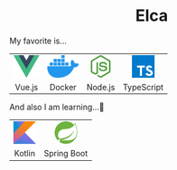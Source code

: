 <h1 align="center">
  Elca
</h1>

My favorite is...

<table align="center">
  <tr align="center">
    <td valign="center">
      <img src="img/vue.svg" height="40px">
    </td>
    <td valign="center">
      <img src="img/docker-icon.svg" height="40px">
    </td>
    <td valign="center">
      <img src="img/nodejs-icon.svg" height="40px">
    </td>
    <td valign="center">
      <img src="img/typescript-icon.svg" height="40px">
    </td>
  </tr>
  <tr align="center">
    <td valign="center">
      Vue.js
    </td>
    <td valign="center">
      Docker
    </td>
    <td valign="center">
      Node.js
    </td>
    <td valign="center">
      TypeScript
    </td>
  </tr>
</table>

And also I am learning...:memo:

<table align="center">
  <tr align="center">
    <td valign="center">
      <img src="img/kotlin.svg" height="40px">
    </td>
    <td valign="center">
      <img src="img/spring-icon.svg" height="40px">
    </td>
  </tr>
  <tr align="center">
    <td valign="center">
      Kotlin
    </td>
    <td valign="center">
      Spring Boot
    </td>
  </tr>
</table>
